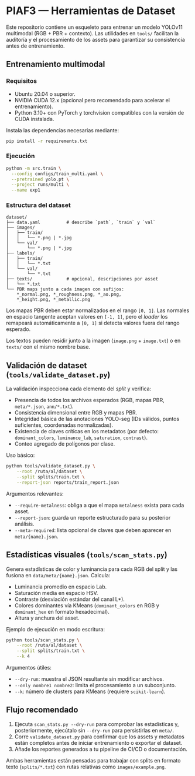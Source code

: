 # PIAF3 — Herramientas de Dataset

Este repositorio contiene un esqueleto para entrenar un modelo YOLOv11 multimodal
(RGB + PBR + contexto). Las utilidades en `tools/` facilitan la auditoría y el
procesamiento de los assets para garantizar su consistencia antes de
entrenamiento.

## Entrenamiento multimodal

### Requisitos

- Ubuntu 20.04 o superior.
- NVIDIA CUDA 12.x (opcional pero recomendado para acelerar el entrenamiento).
- Python 3.10+ con PyTorch y torchvision compatibles con la versión de CUDA instalada.

Instala las dependencias necesarias mediante:

```bash
pip install -r requirements.txt
```

### Ejecución

```bash
python -m src.train \
  --config configs/train_multi.yaml \
  --pretrained yolo.pt \
  --project runs/multi \
  --name exp1
```

### Estructura del dataset

```
dataset/
├── data.yaml          # describe `path`, `train` y `val`
├── images/
│   ├── train/
│   │   └── *.png | *.jpg
│   └── val/
│       └── *.png | *.jpg
├── labels/
│   ├── train/
│   │   └── *.txt
│   └── val/
│       └── *.txt
├── texts/             # opcional, descripciones por asset
│   └── *.txt
└── PBR maps junto a cada imagen con sufijos:
    *_normal.png, *_roughness.png, *_ao.png,
    *_height.png, *_metallic.png
```

Los mapas PBR deben estar normalizados en el rango `[0, 1]`. Las normales en espacio tangente aceptan valores en `[-1, 1]`, pero el *loader* los remapeará automáticamente a `[0, 1]` si detecta valores fuera del rango esperado.

Los textos pueden residir junto a la imagen (`image.png` + `image.txt`) o en `texts/` con el mismo nombre base.

## Validación de dataset (`tools/validate_dataset.py`)

La validación inspecciona cada elemento del *split* y verifica:

- Presencia de todos los archivos esperados (RGB, mapas PBR, `meta/*.json`, `ann/*.txt`).
- Consistencia dimensional entre RGB y mapas PBR.
- Integridad básica de las anotaciones YOLO-seg (IDs válidos, puntos suficientes, coordenadas normalizadas).
- Existencia de claves críticas en los metadatos (por defecto: `dominant_colors`, `luminance_lab`, `saturation`, `contrast`).
- Conteo agregado de polígonos por clase.

Uso básico:

```bash
python tools/validate_dataset.py \
    --root /ruta/al/dataset \
    --split splits/train.txt \
    --report-json reports/train_report.json
```

Argumentos relevantes:

- `--require-metalness`: obliga a que el mapa `metalness` exista para cada asset.
- `--report-json`: guarda un reporte estructurado para su posterior análisis.
- `--meta-required`: lista opcional de claves que deben aparecer en `meta/{name}.json`.

## Estadísticas visuales (`tools/scan_stats.py`)

Genera estadísticas de color y luminancia para cada RGB del split y las fusiona
en `data/meta/{name}.json`. Calcula:

- Luminancia promedio en espacio Lab.
- Saturación media en espacio HSV.
- Contraste (desviación estándar del canal L*).
- Colores dominantes vía KMeans (`dominant_colors` en RGB y `dominant_hex` en formato hexadecimal).
- Altura y anchura del asset.

Ejemplo de ejecución en modo escritura:

```bash
python tools/scan_stats.py \
    --root /ruta/al/dataset \
    --split splits/train.txt \
    --k 4
```

Argumentos útiles:

- `--dry-run`: muestra el JSON resultante sin modificar archivos.
- `--only nombre1 nombre2`: limita el procesamiento a un subconjunto.
- `--k`: número de clusters para KMeans (requiere `scikit-learn`).

## Flujo recomendado

1. Ejecuta `scan_stats.py --dry-run` para comprobar las estadísticas y,
   posteriormente, ejecútalo sin `--dry-run` para persistirlas en `meta/`.
2. Corre `validate_dataset.py` para confirmar que los assets y metadatos están
   completos antes de iniciar entrenamiento o exportar el dataset.
3. Añade los reportes generados a tu pipeline de CI/CD o documentación.

Ambas herramientas están pensadas para trabajar con splits en formato texto
(`splits/*.txt`) con rutas relativas como `images/example.png`.
